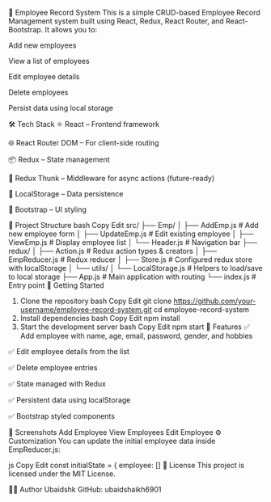 🧾 Employee Record System
This is a simple CRUD-based Employee Record Management system built using React, Redux, React Router, and React-Bootstrap. It allows you to:

Add new employees

View a list of employees

Edit employee details

Delete employees

Persist data using local storage

🛠️ Tech Stack
⚛️ React – Frontend framework

🌐 React Router DOM – For client-side routing

📦 Redux – State management

🧰 Redux Thunk – Middleware for async actions (future-ready)

💾 LocalStorage – Data persistence

🎨 Bootstrap – UI styling

📁 Project Structure
bash
Copy
Edit
src/
├── Emp/
│   ├── AddEmp.js          # Add new employee form
│   ├── UpdateEmp.js       # Edit existing employee
│   ├── ViewEmp.js         # Display employee list
│   └── Header.js          # Navigation bar
├── redux/
│   ├── Action.js          # Redux action types & creators
│   ├── EmpReducer.js      # Redux reducer
│   ├── Store.js           # Configured redux store with localStorage
│   └── utils/
│       └── LocalStorage.js  # Helpers to load/save to local storage
├── App.js                 # Main application with routing
└── index.js               # Entry point
🚀 Getting Started
1. Clone the repository
bash
Copy
Edit
git clone https://github.com/your-username/employee-record-system.git
cd employee-record-system
2. Install dependencies
bash
Copy
Edit
npm install
3. Start the development server
bash
Copy
Edit
npm start
🔧 Features
✅ Add employee with name, age, email, password, gender, and hobbies

✅ Edit employee details from the list

✅ Delete employee entries

✅ State managed with Redux

✅ Persistent data using localStorage

✅ Bootstrap styled components

📸 Screenshots
Add Employee	View Employees	Edit Employee
⚙️ Customization
You can update the initial employee data inside EmpReducer.js:

js
Copy
Edit
const initialState = {
  employee: []
📄 License
This project is licensed under the MIT License.

🙋‍♂️ Author
Ubaidshk
GitHub: ubaidshaikh6901
